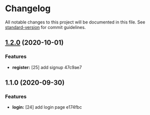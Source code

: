 # Changelog

All notable changes to this project will be documented in this file. See [standard-version](https://github.com/conventional-changelog/standard-version) for commit guidelines.

## [1.2.0](///compare/v1.1.0...v1.2.0) (2020-10-01)


### Features

* **register:** [25] add signup 47c9ae7

## 1.1.0 (2020-09-30)


### Features

* **login:** [24] add login page e174fbc

